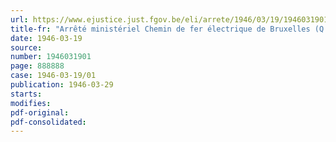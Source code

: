 ```yaml
---
url: https://www.ejustice.just.fgov.be/eli/arrete/1946/03/19/1946031901/justel
title-fr: "Arrêté ministériel Chemin de fer électrique de Bruxelles (Q.-L.) à Tervuren. Prix et conditions de transport"
date: 1946-03-19
source:
number: 1946031901
page: 888888
case: 1946-03-19/01
publication: 1946-03-29
starts:
modifies:
pdf-original:
pdf-consolidated:
---
```


